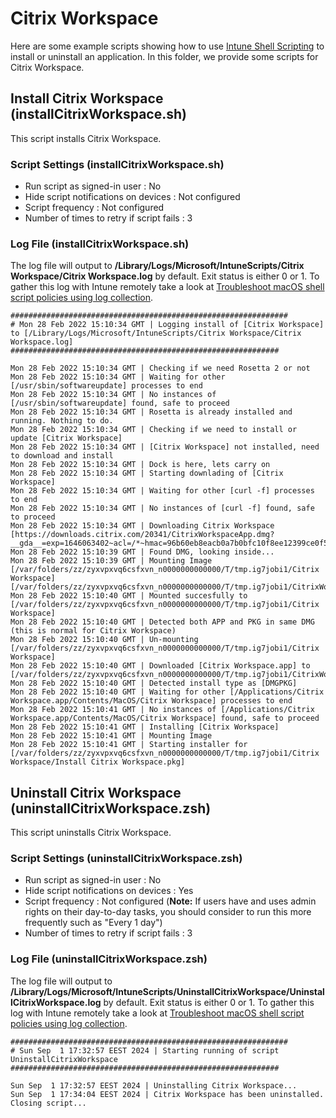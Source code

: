 # Citrix Workspace
Here are some example scripts showing how to use [Intune Shell Scripting](https://docs.microsoft.com/en-us/mem/intune/apps/macos-shell-scripts) to install or uninstall an application. In this folder, we provide some scripts for Citrix Workspace.

## Install Citrix Workspace (installCitrixWorkspace.sh)

This script installs Citrix Workspace.
 
### Script Settings (installCitrixWorkspace.sh)

- Run script as signed-in user : No
- Hide script notifications on devices : Not configured
- Script frequency : Not configured
- Number of times to retry if script fails : 3

### Log File (installCitrixWorkspace.sh)

The log file will output to **/Library/Logs/Microsoft/IntuneScripts/Citrix Workspace/Citrix Workspace.log** by default. Exit status is either 0 or 1. To gather this log with Intune remotely take a look at [Troubleshoot macOS shell script policies using log collection](https://docs.microsoft.com/en-us/mem/intune/apps/macos-shell-scripts#troubleshoot-macos-shell-script-policies-using-log-collection).

```
##############################################################
# Mon 28 Feb 2022 15:10:34 GMT | Logging install of [Citrix Workspace] to [/Library/Logs/Microsoft/IntuneScripts/Citrix Workspace/Citrix Workspace.log]
############################################################

Mon 28 Feb 2022 15:10:34 GMT | Checking if we need Rosetta 2 or not
Mon 28 Feb 2022 15:10:34 GMT | Waiting for other [/usr/sbin/softwareupdate] processes to end
Mon 28 Feb 2022 15:10:34 GMT | No instances of [/usr/sbin/softwareupdate] found, safe to proceed
Mon 28 Feb 2022 15:10:34 GMT | Rosetta is already installed and running. Nothing to do.
Mon 28 Feb 2022 15:10:34 GMT | Checking if we need to install or update [Citrix Workspace]
Mon 28 Feb 2022 15:10:34 GMT | [Citrix Workspace] not installed, need to download and install
Mon 28 Feb 2022 15:10:34 GMT | Dock is here, lets carry on
Mon 28 Feb 2022 15:10:34 GMT | Starting downlading of [Citrix Workspace]
Mon 28 Feb 2022 15:10:34 GMT | Waiting for other [curl -f] processes to end
Mon 28 Feb 2022 15:10:34 GMT | No instances of [curl -f] found, safe to proceed
Mon 28 Feb 2022 15:10:34 GMT | Downloading Citrix Workspace [https://downloads.citrix.com/20341/CitrixWorkspaceApp.dmg?__gda__=exp=1646063402~acl=/*~hmac=96b60eb8eacb0a7b0bfc10f8ee12399ce0f5dc333bbc277423d9b6588caf18c9]
Mon 28 Feb 2022 15:10:39 GMT | Found DMG, looking inside...
Mon 28 Feb 2022 15:10:39 GMT | Mounting Image [/var/folders/zz/zyxvpxvq6csfxvn_n0000000000000/T/tmp.ig7jobi1/Citrix Workspace] [/var/folders/zz/zyxvpxvq6csfxvn_n0000000000000/T/tmp.ig7jobi1/CitrixWorkspaceApp.dmg]
Mon 28 Feb 2022 15:10:40 GMT | Mounted succesfully to [/var/folders/zz/zyxvpxvq6csfxvn_n0000000000000/T/tmp.ig7jobi1/Citrix Workspace]
Mon 28 Feb 2022 15:10:40 GMT | Detected both APP and PKG in same DMG (this is normal for Citrix Workspace)
Mon 28 Feb 2022 15:10:40 GMT | Un-mounting [/var/folders/zz/zyxvpxvq6csfxvn_n0000000000000/T/tmp.ig7jobi1/Citrix Workspace]
Mon 28 Feb 2022 15:10:40 GMT | Downloaded [Citrix Workspace.app] to [/var/folders/zz/zyxvpxvq6csfxvn_n0000000000000/T/tmp.ig7jobi1/CitrixWorkspaceApp.dmg]
Mon 28 Feb 2022 15:10:40 GMT | Detected install type as [DMGPKG]
Mon 28 Feb 2022 15:10:40 GMT | Waiting for other [/Applications/Citrix Workspace.app/Contents/MacOS/Citrix Workspace] processes to end
Mon 28 Feb 2022 15:10:41 GMT | No instances of [/Applications/Citrix Workspace.app/Contents/MacOS/Citrix Workspace] found, safe to proceed
Mon 28 Feb 2022 15:10:41 GMT | Installing [Citrix Workspace]
Mon 28 Feb 2022 15:10:41 GMT | Mounting Image
Mon 28 Feb 2022 15:10:41 GMT | Starting installer for [/var/folders/zz/zyxvpxvq6csfxvn_n0000000000000/T/tmp.ig7jobi1/Citrix Workspace/Install Citrix Workspace.pkg]
```

## Uninstall Citrix Workspace (uninstallCitrixWorkspace.zsh)

This script uninstalls Citrix Workspace.
 
### Script Settings (uninstallCitrixWorkspace.zsh)

- Run script as signed-in user : No
- Hide script notifications on devices : Yes
- Script frequency : Not configured (**Note:** If users have and uses admin rights on their day-to-day tasks, you should consider to run this more frequently such as "Every 1 day")
- Number of times to retry if script fails : 3

### Log File (uninstallCitrixWorkspace.zsh)

The log file will output to **/Library/Logs/Microsoft/IntuneScripts/UninstallCitrixWorkspace/UninstallCitrixWorkspace.log** by default. Exit status is either 0 or 1. To gather this log with Intune remotely take a look at [Troubleshoot macOS shell script policies using log collection](https://docs.microsoft.com/en-us/mem/intune/apps/macos-shell-scripts#troubleshoot-macos-shell-script-policies-using-log-collection).

```
##############################################################
# Sun Sep  1 17:32:57 EEST 2024 | Starting running of script UninstallCitrixWorkspace
############################################################

Sun Sep  1 17:32:57 EEST 2024 | Uninstalling Citrix Workspace...
Sun Sep  1 17:34:04 EEST 2024 | Citrix Workspace has been uninstalled. Closing script...
```